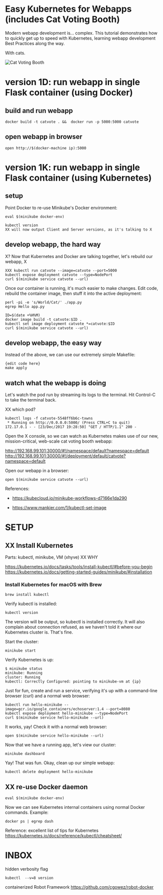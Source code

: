 # Easy Kubernetes for Webapps (includes Cat Voting Booth)

Modern webapp development is... complex.  This tutorial demonstrates how to quickly get up to speed with Kubernetes, learning webapp development Best Practices along the way.

With cats.


![Cat Voting Booth](http://www.motherjones.com/wp-content/uploads/catsvoting2.jpg)

# version 1D: run webapp in single Flask container (using Docker)

## build and run webapp

    docker build -t catvote . &&  docker run -p 5000:5000 catvote

## open webapp in browser

    open http://$(docker-machine ip):5000

# version 1K: run webapp in single Flask container (using Kubernetes)

## setup

Point Docker to re-use Minikube's Docker environment:
    
    eval $(minikube docker-env)

    kubectl version
    XX will now output Client and Server versions, as it's talking to X

## develop webapp, the hard way

X? Now that Kubernetes and Docker are talking together, let's rebuild our webapp, X

    XXX kubectl run catvote --image=catvote --port=5000
    kubectl expose deployment catvote --type=NodePort
    curl $(minikube service catvote --url)

Once our container is running, it's much easier to make changes. Edit code, rebuild the container image, then stuff it into the active deployment:

    perl -pi -e 's/World/Cat/' ./app.py
    egrep Hello app.py

    ID=$(date +%H%M)
    docker image build -t catvote:$ID .
    kubectl set image deployment catvote *=catvote:$ID
    curl $(minikube service catvote --url)

## develop webapp, the easy way

Instead of the above, we can use our extremely simple Makefile:

    {edit code here}
    make apply

## watch what the webapp is doing

Let's watch the pod run by streaming its logs to the terminal. Hit Control-C to take the terminal back.

XX which pod?

    kubectl logs -f catvote-5548ff6b6c-txwns
     * Running on http://0.0.0.0:5000/ (Press CTRL+C to quit)
    172.17.0.1 - - [23/Dec/2017 19:28:50] "GET / HTTP/1.1" 200 -

Open the X console, so we can watch as Kubernetes makes use of our new, mission-critical, web-scale cat voting booth webapp:

http://192.168.99.101:30000/#!/namespace/default?namespace=default
http://192.168.99.101:30000/#!/deployment/default/catvote?namespace=default


Open our webapp in a browser:

    open $(minikube service catvote --url)

References: 

- https://kubecloud.io/minikube-workflows-d7166e1da290

- https://www.mankier.com/1/kubectl-set-image


# SETUP

## XX Install Kubernetes

Parts: kubectl, minikube, VM (xhyve) 
XX WHY

https://kubernetes.io/docs/tasks/tools/install-kubectl/#before-you-begin
https://kubernetes.io/docs/getting-started-guides/minikube/#installation

### Install Kubernetes for macOS with Brew

    brew install kubectl

Verify kubectl is installed:

    kubectl version

The version will be output, so kubectl is installed correctly. It will also complain about connection refused, as we haven't told it where our Kubernetes cluster is. That's fine.

Start the cluster:

    minikube start

Verify Kubernetes is up:

    $ minikube status
    minikube: Running
    cluster: Running
    kubectl: Correctly Configured: pointing to minikube-vm at {ip}

Just for fun, create and run a service, verifying it's up with a command-line browser (curl) and a normal web browser:

    kubectl run hello-minikube --image=gcr.io/google_containers/echoserver:1.4 --port=8080
    kubectl expose deployment hello-minikube --type=NodePort
    curl $(minikube service hello-minikube --url)

It works, yay!  Check it with a normal web browser:

    open $(minikube service hello-minikube --url)

Now that we have a running app, let's view our cluster:

    minikube dashboard

Yay! That was fun. Okay, clean up our simple webapp:

    kubectl delete deployment hello-minikube

## XX re-use Docker daemon

    eval $(minikube docker-env)

Now we can see Kubernetes internal containers using normal Docker commands. Example:

    docker ps | egrep dash

Reference: excellent list of tips for Kubernetes 
https://kubernetes.io/docs/reference/kubectl/cheatsheet/

# INBOX

hidden verbosity flag

    kubectl  --v=8 version


containerized Robot Framework
https://github.com/cgowez/robot-docker
